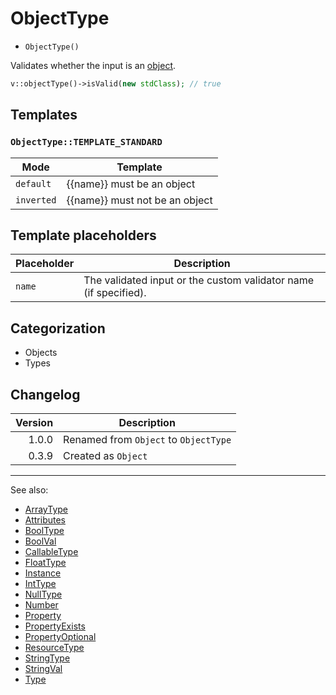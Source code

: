 # ObjectType

- `ObjectType()`

Validates whether the input is an [object](http://php.net/types.object).

```php
v::objectType()->isValid(new stdClass); // true
```

## Templates

### `ObjectType::TEMPLATE_STANDARD`

| Mode       | Template                       |
|------------|--------------------------------|
| `default`  | {{name}} must be an object     |
| `inverted` | {{name}} must not be an object |

## Template placeholders

| Placeholder | Description                                                      |
|-------------|------------------------------------------------------------------|
| `name`      | The validated input or the custom validator name (if specified). |

## Categorization

- Objects
- Types

## Changelog

| Version | Description                           |
|--------:|---------------------------------------|
|   1.0.0 | Renamed from `Object` to `ObjectType` |
|   0.3.9 | Created as `Object`                   |

***
See also:

- [ArrayType](ArrayType.md)
- [Attributes](Attributes.md)
- [BoolType](BoolType.md)
- [BoolVal](BoolVal.md)
- [CallableType](CallableType.md)
- [FloatType](FloatType.md)
- [Instance](Instance.md)
- [IntType](IntType.md)
- [NullType](NullType.md)
- [Number](Number.md)
- [Property](Property.md)
- [PropertyExists](PropertyExists.md)
- [PropertyOptional](PropertyOptional.md)
- [ResourceType](ResourceType.md)
- [StringType](StringType.md)
- [StringVal](StringVal.md)
- [Type](Type.md)
